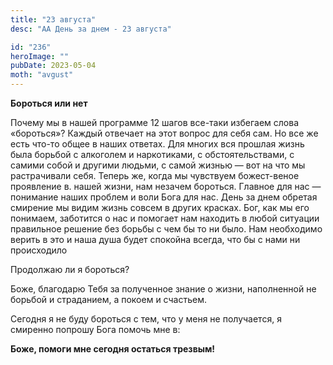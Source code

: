 ```yaml
---
title: "23 августа"
desc: "АА День за днем - 23 августа"

id: "236"
heroImage: ""
pubDate: 2023-05-04
moth: "avgust"
---
```


**Бороться или нет**

Почему мы в нашей программе 12 шагов все-таки избегаем слова «бороться»?
Каждый отвечает на этот вопрос для себя сам. Но все же есть что-то общее в
наших ответах. Для многих вся прошлая жизнь была борьбой с алкоголем и
наркотиками, с обстоятельствами, с самими собой и другими людьми, с самой
жизнью — вот на что мы растрачивали себя. Теперь же, когда мы чувствуем
божест-веное проявление в. нашей жизни, нам незачем бороться. Главное для нас
— понимание наших проблем и воли Бога для нас. День за днем обретая смирение
мы видим жизнь совсем в других красках. Бог, как мы его понимаем, заботится о
нас и помогает нам находить в любой ситуации правильное решение без борьбы с
чем бы то ни было. Нам необходимо верить в это и наша душа будет спокойна
всегда, что бы с нами ни происходило

Продолжаю ли я бороться?

Боже, благодарю Тебя за полученное знание о жизни, наполненной не борьбой и
страданием, а покоем и счастьем.

Сегодня я не буду бороться с тем, что у меня не получается, я смиренно попрошу
Бога помочь мне в:

**Боже, помоги мне сегодня остаться трезвым!**
